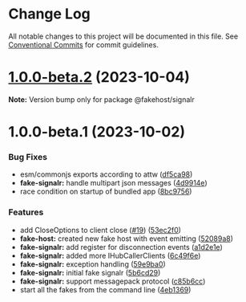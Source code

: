 # Change Log

All notable changes to this project will be documented in this file.
See [Conventional Commits](https://conventionalcommits.org) for commit guidelines.

# [1.0.0-beta.2](https://github.com/ilikejames/fakehost/compare/@fakehost/signalr@1.0.0-beta.1...@fakehost/signalr@1.0.0-beta.2) (2023-10-04)

**Note:** Version bump only for package @fakehost/signalr





# 1.0.0-beta.1 (2023-10-02)


### Bug Fixes

* esm/commonjs exports according to attw ([df5ca98](https://github.com/ilikejames/fakehost/commit/df5ca985aef0dcb9d139c3b1f2945d6396831f84))
* **fake-signalr:** handle multipart json messages ([4d9914e](https://github.com/ilikejames/fakehost/commit/4d9914e530a234042e4f57c211996d268c5aba58))
* race condition on startup of bundled app ([8bc9756](https://github.com/ilikejames/fakehost/commit/8bc9756e2d9f2619f24f5b5a1fc1e9d40c68fded))


### Features

* add CloseOptions to client close ([#19](https://github.com/ilikejames/fakehost/issues/19)) ([53ec2f0](https://github.com/ilikejames/fakehost/commit/53ec2f01c039465506b6297068451fc60dbd2482))
* **fake-host:** created new fake host with event emitting ([52089a8](https://github.com/ilikejames/fakehost/commit/52089a88b7774258431808e0b83119968548515d))
* **fake-signalr:** add register for disconnection events ([a1d2e1e](https://github.com/ilikejames/fakehost/commit/a1d2e1e1ab17720f3cc2084bdffa20fe815f8e85))
* **fake-signalr:** added more IHubCallerClients ([6c49f6e](https://github.com/ilikejames/fakehost/commit/6c49f6efb7c7d7bdfbe914cc423481239ed4ff0b))
* **fake-signalr:** exception handling ([59e9ba0](https://github.com/ilikejames/fakehost/commit/59e9ba0c3c011632d4a30e85a6c1fc2efba35d40))
* **fake-signalr:** initial fake signalr ([5b6cd29](https://github.com/ilikejames/fakehost/commit/5b6cd293198c460f4222bf03d855eef5ddc05974))
* **fake-signalr:** support messagepack protocol ([c85b6cc](https://github.com/ilikejames/fakehost/commit/c85b6cc5fdd272657724ab9ecf5deffe2f17c815))
* start all the fakes from the command line ([4eb1369](https://github.com/ilikejames/fakehost/commit/4eb136967f73e5b9b8e1ec77bcb6f9bc21bcb7ff))
